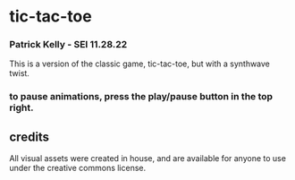 # tic-tac-toe 
### Patrick Kelly - SEI 11.28.22

This is a version of the classic game, tic-tac-toe, but with a synthwave twist.

### to pause animations, press the play/pause button in the top right.

## credits
All visual assets were created in house, and are available for anyone to use under the creative commons license. 